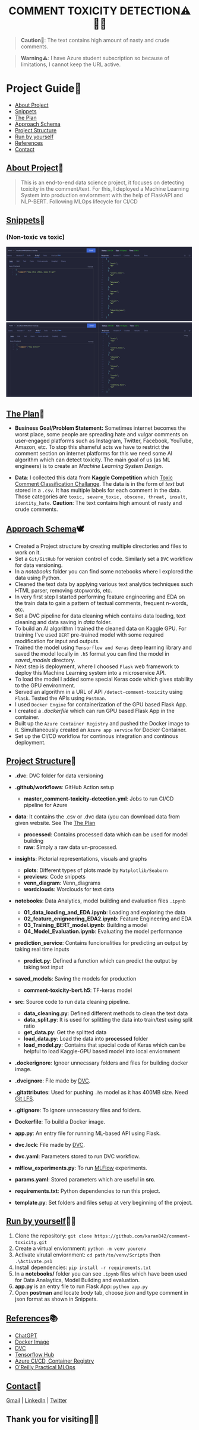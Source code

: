 <h1 align="center">COMMENT TOXICITY DETECTION⚠️💭❌</h1>

> **Caution🔞**: The text contains high amount of nasty and crude comments.


> **Warning⚠️**: I have Azure student subscription so because of limitations, I cannot keep the URL active. 

# Project Guide📖

* [About Project](#about-project)
* [Snippets](#snippets)
* [The Plan](#the-plan)
* [Approach Schema](#approach-schema)
* [Project Structure](#project-structure)
* [Run by yourself](#run-by-yourself)
* [References](#references)
* [Contact](#contact)

## [About Project](#about-project)📜
> This is an end-to-end data science project, it focuses on detecting toxicity in the comment/text. For this, I deployed a Machine Learning System into production enviornment with the help of FlaskAPI and NLP-BERT. Following MLOps lifecycle for CI/CD

## [Snippets](#snippets)📸 
### (Non-toxic vs toxic)
<img src='https://github.com/karan842/comment-toxicity/blob/master/insights/previews/nice.png' height=200px width=500px></img>  <img src='https://github.com/karan842/comment-toxicity/blob/master/insights/previews/vulgar.png' height=200px width=500px></img>

## [The Plan](#the-plan)🤔

- **Business Goal/Problem Statement:** Sometimes internet becomes the worst place, some people are spreading hate and vulgar comments on user-engaged platforms such as Instagram, Twitter, Facebook, YouTube, Amazon, etc. To stop this shameful acts we have to restrict the comment section on internet platforms for this we need some AI algorithm which can detect toxicity. The main goal of us (as ML engineers) is to create an *Machine Learning System Design*.

- **Data**: I collected this data from **Kaggle Competition** which [Toxic Comment Classification Challange](https://www.kaggle.com/c/jigsaw-toxic-comment-classification-challenge). The data is in the form of *text* but stored in a `.csv`. It has multiple labels for each comment in the data. Those categories are `toxic, severe_toxic, obscene, threat, insult, identity_hate`. **Caution**: The text contains high amount of nasty and crude comments.


## [Approach Schema](#approach-schema)🕊️

- Created a Project structure by creating multiple directories and files to work on it.
- Set a `Git/GitHub` for version control of code. Similarly set a `DVC` workflow for data versioning.
- In a *notebooks* folder you can find some notebooks where I explored the data using Python.
- Cleaned the text data by applying various text analytics techniques such HTML parser, removing stopwords, etc.
- In very first step I started performing feature engineering and EDA on the train data to gain a pattern of textual comments, frequent n-words, etc. 
- Set a DVC pipeline for data cleaning which contains data loading, text cleaning and data saving in *data* folder.
- To build an AI algorithm I trained the cleaned data on Kaggle GPU. For training I've used `BERT` pre-trained model with some required modification for input and outputs.
- Trained the model using `Tensorflow and Keras` deep learning library and saved the model locally in `.h5` format you can find the model in *saved_models* directory.
- Next step is deployment, where I choosed `Flask` web framework to deploy this Machine Learning system into a microservice API.
- To load the model I added some special Keras code which gives stability to the GPU environment.
- Served an algorithm in a URL of API `/detect-comment-toxicity` using `Flask`. Tested the APIs using `Postman`.
- I used `Docker Engine` for containerization of the GPU based Flask App.
- I created a *.dockerfile* which can run GPU based Flask App in the container.
- Built up the `Azure Container Registry` and pushed the Docker image to it. Simultaneously created an `Azure app service` for Docker Container.
- Set up the CI/CD workflow for continous integration and continous deployment.

## [Project Structure](#project-structure)🧮

- **.dvc**: DVC folder for data versioning

- **.github/workflows**: GitHub Action setup
  - **master_comment-toxicity-detection.yml**: Jobs to run CI/CD pipeline for Azure
  
- **data**: It contains the .csv or .dvc data (you can download data from given website. See The [The Plan](#the-plan)
  - **processed**: Contains processed data which can be used for model building
  - **raw**: Simply a raw data un-processed.

- **insights**: Pictorial representations, visuals and graphs
  - **plots**:  Different types of plots made by `Matplotlib/Seaborn`
  - **previews**: Code snippets
  - **venn_diagram**: Venn_diagrams
  - **wordclouds**: Worclouds for text data
  
- **notebooks**: Data Analytics, model building and evaluation files `.ipynb`
  - **01_data_loading_and_EDA.ipynb**: Loading and exploring the data
  - **02_feature_enigneering_EDA2.ipynb**: Feature Engineering and EDA
  - **03_Training_BERT_model.ipynb**: Building a model
  - **04_Model_Evaluation.ipynb**: Evaluating the model performance
  
- **prediction_service**: Contains funcionalities for predicting an output by taking real time inputs
  - **predict.py**: Defined a function which can predict the output by taking text input
  
- **saved_models**: Saving the models for production
  - **comment-toxicity-bert.h5**: TF-keras model
  
- **src**: Source code to run data cleaning pipeline.
  - **data_cleaning.py**: Defined different methods to clean the text data
  - **data_split.py**: It is used for splitting the data into train/test using split ratio
  - **get_data.py**: Get the splitted data
  - **load_data.py**: Load the data into **processed** folder
  - **load_model.py**: Contains that special code of Keras which can be helpful to load Kaggle-GPU based model into local enviornment
  
- **.dockerignore**: Ignoer unnecssary folders and files for building docker image.

- **.dvcignore**: File made by [DVC](https://dvc.org/).

- **.gitattributes**: Used for pushing `.h5` model as it has 400MB size. Need [Git LFS](https://git-lfs.com/).

- **.gitignore**: To ignore unnecessary files and folders.

- **Dockerfile**: To build a Docker image.

- **app.py**: An entry file for running ML-based API using Flask.

- **dvc.lock**: File made by [DVC](https://dvc.org/).

- **dvc.yaml**: Parameters stored to run DVC workflow.

- **mlflow_experiments.py**: To run [MLFlow](https://mlflow.org/) experiments.

- **params.yaml**: Stored parameters which are useful in **src**.

- **requirements.txt**: Python dependencies to run this project.

- **template.py**: Set folders and files setup at very beginning of the project.


## [Run by yourself](#run-by-yourself)🏃🏽
1. Clone the repository: `git clone https://github.com/karan842/comment-toxicity.git`
2. Create a virtual enviornment: `python -m venv yourenv`
3. Activate virutal enviornment: `cd path/to/venv/Scripts` then `.\Activate.ps1`
4. Install dependencies: `pip install -r requirements.txt`
5. In a **notebooks/** folder you can see `.ipynb` files which have been used for Data Analaytics, Model Building and evaluation.
6. **app.py** is an entry file to run Flask App: `python app.py`
7. Open **postman** and locate *body* tab, choose *json* and type comment in json format as shown in Snippets.

## [References](#references)📚
- [ChatGPT](https://chat.openai.com/chat)
- [Docker Image](https://hub.docker.com/r/nvidia/cuda)
- [DVC](https://dvc.org/doc/start)
- [Tensorflow Hub](https://www.tensorflow.org/hub)
- [Azure CI/CD, Container Registry](https://www.youtube.com/watch?v=BmQqBxDg2Xg)
- [O'Reilly Practical MLOps](https://www.oreilly.com/library/view/practical-mlops/9781098103002/)

## [Contact](#contact)📩
[Gmail](karanshingde@gmail.com) | [LinkedIn](https://linkedin.com/in/karanshingde) | [Twitter](https://twitter.com/KuchBhiKaran)

## Thank you for visiting🙋‍♂️
